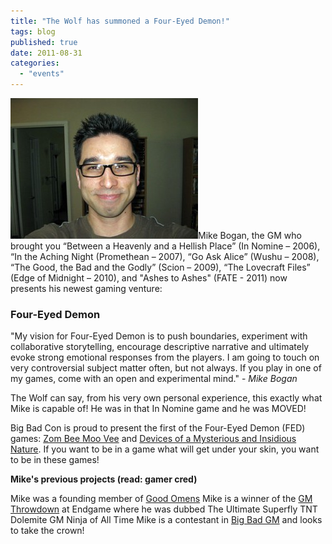 ```yaml
---
title: "The Wolf has summoned a Four-Eyed Demon!"
tags: blog
published: true
date: 2011-08-31
categories: 
  - "events"
---
```


![Mike Bogan](/images/n785693698_1318408_7797-300x225.jpg "Mike Bogan")Mike Bogan, the GM who brought you “Between a Heavenly and a Hellish Place” (In Nomine – 2006), “In the Aching Night (Promethean – 2007), “Go Ask Alice” (Wushu – 2008), “The Good, the Bad and the Godly” (Scion – 2009), “The Lovecraft Files” (Edge of Midnight – 2010), and "Ashes to Ashes" (FATE - 2011) now presents his newest gaming venture:

### Four-Eyed Demon

"My vision for Four-Eyed Demon is to push boundaries, experiment with collaborative storytelling, encourage descriptive narrative and ultimately evoke strong emotional responses from the players. I am going to touch on very controversial subject matter often, but not always. If you play in one of my games, come with an open and experimental mind." - _Mike Bogan_

The Wolf can say, from his very own personal experience, this exactly what Mike is capable of! He was in that In Nomine game and he was MOVED!

Big Bad Con is proud to present the first of the Four-Eyed Demon (FED) games: [Zom Bee Moo Vee](http://www.bigbadcon.com/?page_id=6&game-title=pzb054) and [Devices of a Mysterious and Insidious Nature](http://www.bigbadcon.com/?page_id=6&game-title=8eivil). If you want to be in a game what will get under your skin, you want to be in these games!

**Mike's previous projects (read: gamer cred)**

Mike was a founding member of [Good Omens](http://www.goodomensgames.com/ "Good Omens Games") Mike is a winner of the [GM Throwdown](http://www.bigbadcon.com/?p=123) at Endgame where he was dubbed The Ultimate Superfly TNT Dolemite GM Ninja of All Time Mike is a contestant in [Big Bad GM](http://www.bigbadcon.com/?p=120) and looks to take the crown!
